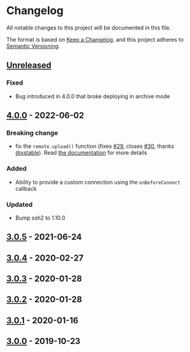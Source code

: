# Changelog
All notable changes to this project will be documented in this file.

The format is based on [Keep a Changelog](https://keepachangelog.com/en/1.0.0/),
and this project adheres to [Semantic Versioning](https://semver.org/spec/v2.0.0.html).

## [Unreleased]
### Fixed
  - Bug introduced in 4.0.0 that broke deploying in archive mode


## [4.0.0] - 2022-06-02
### Breaking change
  - fix the `remote.upload()` function (fixes [#29], closes [#30], thanks [@xstable]). 
  Read [the documentation](https://github.com/la-haute-societe/ssh-deploy-release#context-object) for more details
### Added
  - Ability to provide a custom connection using the `onBeforeConnect` callback
### Updated
  - Bump ssh2 to 1.10.0


## [3.0.5] - 2021-06-24
## [3.0.4] - 2020-02-27
## [3.0.3] - 2020-01-28
## [3.0.2] - 2020-01-28
## [3.0.1] - 2020-01-16
## [3.0.0] - 2019-10-23

[#29]: https://github.com/la-haute-societe/ssh-deploy-release/issues/29
[#30]: https://github.com/la-haute-societe/ssh-deploy-release/pull/30
[@xstable]: https://github.com/xstable

[Unreleased]: https://github.com/la-haute-societe/ssh-deploy-release/compare/4.0.0...HEAD
[4.0.0]: https://github.com/la-haute-societe/ssh-deploy-release/compare/3.0.5...4.0.0
[3.0.5]: https://github.com/la-haute-societe/ssh-deploy-release/compare/3.0.4...3.0.5
[3.0.4]: https://github.com/la-haute-societe/ssh-deploy-release/compare/3.0.3...3.0.4
[3.0.3]: https://github.com/la-haute-societe/ssh-deploy-release/compare/3.0.2...3.0.3
[3.0.2]: https://github.com/la-haute-societe/ssh-deploy-release/compare/3.0.1...3.0.2
[3.0.1]: https://github.com/la-haute-societe/ssh-deploy-release/compare/3.0.0...3.0.1
[3.0.0]: https://github.com/la-haute-societe/ssh-deploy-release/releases/tag/3.0.0
